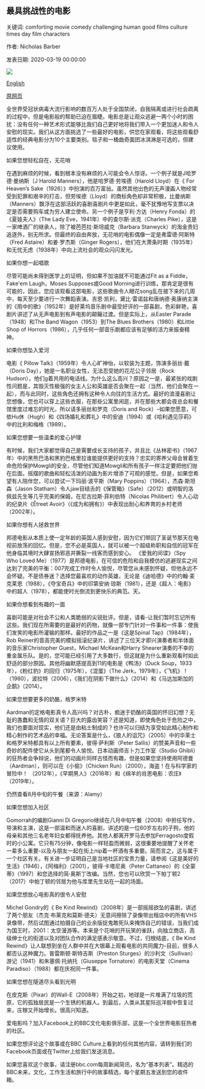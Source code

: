 ## 最具挑战性的电影

关键词: comforting movie comedy challenging human good films culture times day film characters

作者: Nicholas Barber

发表日期: 2020-03-19 00:00:00

![](https://ichef.bbci.co.uk/wwfeatures/live/624_351/images/live/p0/87/31/p08731df.jpg)

[English](The%20most%20comforting%20films%20for%20challenging%20times.md)

[原网页](https://www.bbc.com/culture/story/20200319-covid-19-comforting-films-to-watch-in-isolation)

全世界受冠状病毒大流行影响的数百万人处于全国禁闭，自我隔离或进行社会疏离的过程中，但是电影般的帮助已迫在眉睫。电影总是让观众逃避一两个小时的困扰：没有任何一种艺术形式能够比我们自己更好地将我们带入一个更加迷人和令人安慰的现实。我们从这方面挑选了一些最好的电影，供您在家观看，将这些观看舒适性的经典电影分为10个主要类别。毯子和一桶曲奇面团冰淇淋是可选的，但建议使用。

如果您想轻松自在，无花哨

在遇到麻烦的时候，看到根本没有麻烦的人可能会令人惊讶。一个例子就是J哈罗德·曼纳斯（J Harold Manners），他是哈罗德·劳埃德（Harold Lloyd）在《 For Heaven’s Sake（1926）》中扮演的百万富翁。虽然其他出色的无声漫画人物经常受到犯罪和艰辛的打击，但劳埃德（Lloyd）的商标角色却非常积极，比曼纳斯（Manners）飘浮在这部活跃的喜剧喜剧片中更是如此，毫不犹豫地写支票以决定是否需要购车或为穷人建立使命。另一个例子是亨利·方达（Henry Fonda）的《夏娃夫人》（The Lady Eve，1941年）中的查尔斯·派克（Charles Pike），这是一家啤酒厂的继承人，除了被芭芭拉·斯坦威克（Barbara Stanwyck）的淘金贵妇追逐外，别无所求。但最终的自由奔放，无花哨的电影偶像一定是弗雷德·阿斯特（Fred Astaire）和姜·罗杰斯（Ginger Rogers），他们在大萧条时期（1935年）和无忧无虑（1938年）中向上流社会的观众闪闪发光。

如果你想一起唱歌

尽管可能尚未得到医学上的证明，但如果不加油就不可能通过Fit as a Fiddle，Fake'em Laugh，Moses Supposes或Good Morning进行训练，那肯定是很有可能的，因此，您应该观看这部电影，这些歌曲令人眼花song乱在接下来的几周中，每天至少要进行一次舞蹈表演。吉恩·凯利，黛比·雷诺兹和唐纳德·奥康纳主演的《雨中的歌》（1952年）是好莱坞音乐剧中最受好评的一部喜剧，色彩鲜艳，喜剧片讲述了从无声电影到有声电影的颠簸过渡。但是实际上，从Easter Parade（1948）和The Band Wagon（1953）到The Blues Brothers（1980）和Little Shop of Horrors（1986），几乎任何一部音乐剧都应该有足够的活力来振奋精神。

如果你想坠入爱河

电影《 Pillow Talk》（1959年）令人心旷神怡，以软装为主题，饰演多丽丝·戴（Doris Day），她是一名职业女性，无法忍受她的花花公子邻居（Rock Hudson），他们g着共用的电话线。为什么这么高兴？原因之一是，最紧张的戏剧性问题是，其毁灭性极强的女主人公和英雄是否会聚在一起（当然，他们会聚在一起），而与此同时，这些角色还拥有这种令人向往的生活方式。最好的浪漫喜剧让您想像，您也可以穿上这些衣服，在那些公寓里闲逛，并在那些大都会夜总会和餐馆里度过难忘的时光，所以请多丽丝和罗克（Doris and Rock）–如果您愿意，可依Hu休（Hugh）和《四场婚礼和葬礼》中的安迪（1994）或《哈利遇见莎莉》中的比利和梅格（1989）。

如果您想要一些温柔的爱心护理

有时候，我们大家都觉得自己是需要成长支持的孩子，并且比《丛林密书》（1967年）中的黑熊巴洛和黑豹巴格里拉谁能提供更好的支持？忠实的寄养父母会冒着生命危险保护Mowgli的安全，尽管他们知道Mowgli和所有孩子一样注定要把他们抛在后面。摇摆的歌曲和轻松活泼的动画为影片增添了可观的感觉。但是，如果您希望有人陪伴您，可以尝试一下玛丽·波平斯（Mary Poppins）（1964），杰森·斯坦森（Jason Statham）令人jaw目结舌的《保管箱》（Safe）（2012）或明智的洛佩兹先生等几乎完美的保姆，在尼古拉斯·菲利伯特（Nicolas Philibert）令人心动的纪录片《Êtreet Avoir》（《成为和拥有》）中表现出耐心和养育的乡村老师（2002年）。

如果你想有人拯救世界

邦德电影从本质上使一定年龄的英国人感到安慰，因为它们带回了圣诞节那天在电视前放荡的回忆。但是，您不必是英国人，就可以被一个超级称职和自信的冠军在他身临其境时大肆宣扬邪恶并撕裂一线客而感到安心。 《爱我的间谍》（Spy Who Loved Me）（1977）是邦德电影，在可信的危险和自我模仿的逃避现实之间达到了完美的平衡：007完成工作时令人愉悦，尽管您从未感到怀疑，但他永远不会怀疑。不是债券迷？选择您最喜欢的动作英雄，无论是《迪哈德》中的约翰·麦克莱恩（1988），《夺宝奇兵》中的印第安纳·琼斯（1981），还是《超人：电影》中的超人（1978），都能使时光倒流到更快乐的典范。天。

如果你想看到有趣的一面

喜剧可能是对社会不公和人类脆弱的尖锐批评。但是，请看-让我们暂时忘记所有这些。我们现在所需要的是最好的药物，就像一部专门针对一件事和一件事：使我们发笑的电影所灌输的那样。最好的作品之一是《这是Spinal Tap》（1984年），Rob Reiner的音高完美的模拟摇滚纪录片，讲述了三位天才即兴演奏者和半体面的音乐家Christopher Guest，Michael McKean和Harry Shearer演奏的不幸的重金属乐队。是的，您可能已经引用了大多数行，但这就是为什么重新观看时如此舒适的部分原因。其他将幽默感提高到11的电影是《鸭汤》（Duck Soup，1933年），《粉红豹》的回归（1975年），《混蛋》（The Jerk，1979年），《飞机》！ （1980），波拉特（2006），《我们在阴影下做什么》（2014）和《马达加斯加的企鹅》（2014）。

如果您想要更多的奶酪，格罗米特

Aardman的定格电影真令人高兴吗？对古朴，痴迷于奶酪的英国的怀旧幻想？无耻的愚蠢和无情的双关语？巨大的露齿笑容？还是知道，即使角色处于危险之中，我们也要面对现实，他们还是由粘土制成的？也许可以归结为享受如此精心制作和精心制作的艺术品的幸福。无论答案是什么，《狼人的诅咒》（2005）中的华莱士和格罗米特都具有以上所有要素，彼得·萨利斯（Peter Sallis）的赞美声音和一些奇妙的配件使它从头到尾都令人愉悦。日本动画师吉卜力工作室（Studio Ghibli）的狂热者会争辩说，他们的动画片同样古怪而有趣，但是如果您坚持使用阿德曼（Aardman），则可以在《小偷》（Chicken Run）（2000），海盗！在与科学家的冒险中！ （2012年），《早期男人》（2018年）和《绵羊的肖恩电影：农庄》（2019年）。

仍然查看8月中旬的午餐（来源：Alamy）

如果您想加入社区

Gomorrah的编剧Gianni Di Gregorio继续在八月中旬午餐（2008）中担任写作，导演和主演，这是一部温和而迷人的喜剧，讲述的是一位60岁左右的子狗，他的母亲和其他三名老年妇女都得抚养他。其他人都离开罗马去参加Ferragosto度假时的小公寓。它只有75分钟，像电影一样轻盈而微弱，这很重要地提醒了关怀老一辈多么重要-以及与朋友一起在街上nip着一杯酒有多重要。简而言之，这与属于一个社区有关。有关进一步证明自己是当地社区的宝贵力量，请参阅《这是美好的生活》（1946），《阿梅利》（2001），彼得·卡塔尼奥（Peter Cattaneo）的《全蒙蒂》（1997）和您选择的简·奥斯丁改编。当然，您也可以欣赏一下帕丁顿2（2017）中帕丁顿的邻居为他与库里先生站在一起的场面。

如果您想放心电影真的很令人安慰

Michel Gondry的《 Be Kind Rewind》（2008年）是一部摇摇欲坠的喜剧，讲述了两个朋友（杰克·布莱克和莫斯·德夫）无意间擦除了录像带出租店中的所有VHS录像带，然后试图通过拍摄自己的业余版捉鬼敢死队来掩饰自己的错误，当我们成为国王时，2001：太空漫游等。本来是个花哨的开玩笑的雀跃，向独立商店，高级绅士化的街道以及对团队合作的满足感表示敬意。不过，归根结底，《 Be Kind Rewind》让人联想到坐在人群中并在大银幕上观看电影的共同魔力–目前，很多人都否认这种魔力。普雷斯顿·斯特吉斯（Preston Sturges）的沙利文（Sullivan）游记（1941）和朱塞佩·托纳托（Giuseppe Tornatore）的电影天堂（Cinema Paradiso）（1988）都在庆祝同一件事。

如果您想在隧道尽头看到光明

在皮克斯（Pixar）的Wall-E（2008年）开始之初，地球是一片堆满了垃圾的荒原，它的孤独居民是一个生锈的机器人。到最后，人类从其星际巡洋舰中恢复过来，庄稼又开始增长。很高兴知道。

爱电影吗？加入Facebook上的BBC文化电影俱乐部，这是一个全世界电影狂热者的社区。

如果您想评论这个故事或在BBC Culture上看到的任何其他内容，请转到我们的Facebook页面或在Twitter上给我们发送消息。

如果您喜欢这个故事，请注册bbc.com每周新闻简讯，名为“基本列表”。精选的BBC未来，文化，工作生活和旅行中的故事精选，每个星期五发送到您的收件箱。